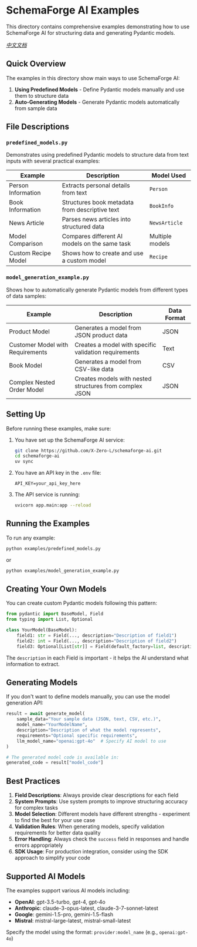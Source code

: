 # SchemaForge AI Examples

This directory contains comprehensive examples demonstrating how to use SchemaForge AI for structuring data and generating Pydantic models.

*[中文文档](README_zh.md)*

## Quick Overview

The examples in this directory show main ways to use SchemaForge AI:

1. **Using Predefined Models** - Define Pydantic models manually and use them to structure data
2. **Auto-Generating Models** - Generate Pydantic models automatically from sample data

## File Descriptions

### `predefined_models.py`

Demonstrates using predefined Pydantic models to structure data from text inputs with several practical examples:

| Example                       | Description                                            | Model Used       |
|-------------------------------|--------------------------------------------------------|------------------|
| Person Information            | Extracts personal details from text                    | `Person`         |
| Book Information              | Structures book metadata from descriptive text         | `BookInfo`       |
| News Article                  | Parses news articles into structured data              | `NewsArticle`    |
| Model Comparison              | Compares different AI models on the same task          | Multiple models  |
| Custom Recipe Model           | Shows how to create and use a custom model             | `Recipe`         |

### `model_generation_example.py`

Shows how to automatically generate Pydantic models from different types of data samples:

| Example                        | Description                                              | Data Format |
|--------------------------------|----------------------------------------------------------|-------------|
| Product Model                  | Generates a model from JSON product data                 | JSON        |
| Customer Model with Requirements | Creates a model with specific validation requirements    | Text        |
| Book Model                     | Generates a model from CSV-like data                     | CSV         |
| Complex Nested Order Model     | Creates models with nested structures from complex JSON  | JSON        |

## Setting Up

Before running these examples, make sure:

1. You have set up the SchemaForge AI service:
   ```bash
   git clone https://github.com/X-Zero-L/schemaforge-ai.git
   cd schemaforge-ai
   uv sync
   ```

2. You have an API key in the `.env` file:
   ```
   API_KEY=your_api_key_here
   ```

3. The API service is running:
   ```bash
   uvicorn app.main:app --reload
   ```

## Running the Examples

To run any example:

```bash
python examples/predefined_models.py
```

or

```bash
python examples/model_generation_example.py
```

## Creating Your Own Models

You can create custom Pydantic models following this pattern:

```python
from pydantic import BaseModel, Field
from typing import List, Optional

class YourModel(BaseModel):
    field1: str = Field(..., description="Description of field1")
    field2: int = Field(..., description="Description of field2")
    field3: Optional[List[str]] = Field(default_factory=list, description="Description of field3")
```

The `description` in each Field is important - it helps the AI understand what information to extract.

## Generating Models

If you don't want to define models manually, you can use the model generation API:

```python
result = await generate_model(
    sample_data="Your sample data (JSON, text, CSV, etc.)",
    model_name="YourModelName",
    description="Description of what the model represents",
    requirements="Optional specific requirements",
    llm_model_name="openai:gpt-4o"  # Specify AI model to use
)

# The generated model code is available in:
generated_code = result["model_code"]
```

## Best Practices

1. **Field Descriptions**: Always provide clear descriptions for each field
2. **System Prompts**: Use system prompts to improve structuring accuracy for complex tasks
3. **Model Selection**: Different models have different strengths - experiment to find the best for your use case
4. **Validation Rules**: When generating models, specify validation requirements for better data quality
5. **Error Handling**: Always check the `success` field in responses and handle errors appropriately
6. **SDK Usage**: For production integration, consider using the SDK approach to simplify your code

## Supported AI Models

The examples support various AI models including:

- **OpenAI**: gpt-3.5-turbo, gpt-4, gpt-4o
- **Anthropic**: claude-3-opus-latest, claude-3-7-sonnet-latest
- **Google**: gemini-1.5-pro, gemini-1.5-flash
- **Mistral**: mistral-large-latest, mistral-small-latest

Specify the model using the format: `provider:model_name` (e.g., `openai:gpt-4o`) 